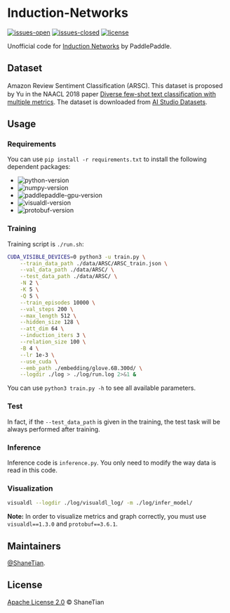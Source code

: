 # Induction-Networks

[![issues-open](https://img.shields.io/github/issues/ShaneTian/Induction-Networks?color=success)](https://github.com/ShaneTian/Induction-Networks/issues) [![issues-closed](https://img.shields.io/github/issues-closed/ShaneTian/Induction-Networks?color=critical)](https://github.com/ShaneTian/Induction-Networks/issues?q=is%3Aissue+is%3Aclosed) [![license](https://img.shields.io/github/license/ShaneTian/Induction-Networks)](https://github.com/ShaneTian/Induction-Networks/blob/master/LICENSE)

Unofficial code for [Induction Networks](https://www.aclweb.org/anthology/D19-1403/) by PaddlePaddle.

## Dataset

Amazon Review Sentiment Classiﬁcation (ARSC). This dataset is proposed by Yu in the NAACL 2018 paper [Diverse few-shot text classiﬁcation with multiple metrics](https://www.aclweb.org/anthology/N18-1109/). The dataset is downloaded from [AI Studio Datasets](https://aistudio.baidu.com/aistudio/datasetdetail/22858).

## Usage
### Requirements

You can use `pip install -r requirements.txt` to install the following dependent packages:

- ![python-version](https://img.shields.io/badge/python-v3.7.4-blue)
- ![numpy-version](https://img.shields.io/badge/numpy-v1.17.2-blue)
- ![paddlepaddle-gpu-version](https://img.shields.io/badge/paddlepaddle--gpu-v1.7.0-blue)
- ![visualdl-version](https://img.shields.io/badge/visualdl-v1.3.0-blue)
- ![protobuf-version](https://img.shields.io/badge/protobuf-v3.6.1-blue)

### Training

Training script is `./run.sh`:
```bash
CUDA_VISIBLE_DEVICES=0 python3 -u train.py \
    --train_data_path ./data/ARSC/ARSC_train.json \
    --val_data_path ./data/ARSC/ \
    --test_data_path ./data/ARSC/ \
    -N 2 \
    -K 5 \
    -Q 5 \
    --train_episodes 10000 \
    --val_steps 200 \
    --max_length 512 \
    --hidden_size 128 \
    --att_dim 64 \
    --induction_iters 3 \
    --relation_size 100 \
    -B 4 \
    --lr 1e-3 \
    --use_cuda \
    --emb_path ./embedding/glove.6B.300d/ \
    --logdir ./log > ./log/run.log 2>&1 &
```

You can use `python3 train.py -h` to see all available parameters.

### Test

In fact, if the `--test_data_path` is given in the training, the test task will be always performed after training.

### Inference

Inference code is `inference.py`. You only need to modify the way data is read in this code.

### Visualization

```bash
visualdl --logdir ./log/visualdl_log/ -m ./log/infer_model/
```

**Note:** In order to visualize metrics and graph correctly, you must use `visualdl==1.3.0` and `protobuf==3.6.1`.


## Maintainers

[@ShaneTian](https://github.com/ShaneTian).

## License

[Apache License 2.0](LICENSE) © ShaneTian